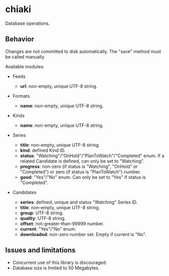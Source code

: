 # chiaki

Database operations.

## Behavior

Changes are not committed to disk automatically. The "save" method must be called manually.

Available modules:

* Feeds
	* **url**: non-empty, unique UTF-8 string.

* Formats
	* **name**: non-empty, unique UTF-8 string.

* Kinds
	* **name**: non-empty, unique UTF-8 string.

* Series
	* **title**: non-empty, unique UTF-8 string.
	* **kind**: defined Kind ID.
	* **status**: "Watching"/"OnHold"/"PlanToWatch"/"Completed" enum. If a related Candidate is defined, can only be set to "Watching".
	* **progress**: non-zero (if status is "Watching", "OnHold" or "Completed") or zero (if status is "PlanToWatch") number.
	* **good**: "Yes"/"No" enum. Can only be set to "Yes" if status is "Completed".

* Candidates
 	* **series**: defined, unique and status "Watching" Series ID.
 	* **title**: non-empty, unique UTF-8 string.
 	* **group**: UTF-8 string.
 	* **quality**: UTF-8 string.
 	* **offset**: not-greater-than-99999 number.
 	* **current**: "Yes"/"No" enum.
 	* **downloaded**: non-zero number set. Empty if current is "No".

## Issues and limitations

* Concurrent use of this library is discouraged.
* Database size is limited to 50 Megabytes.
